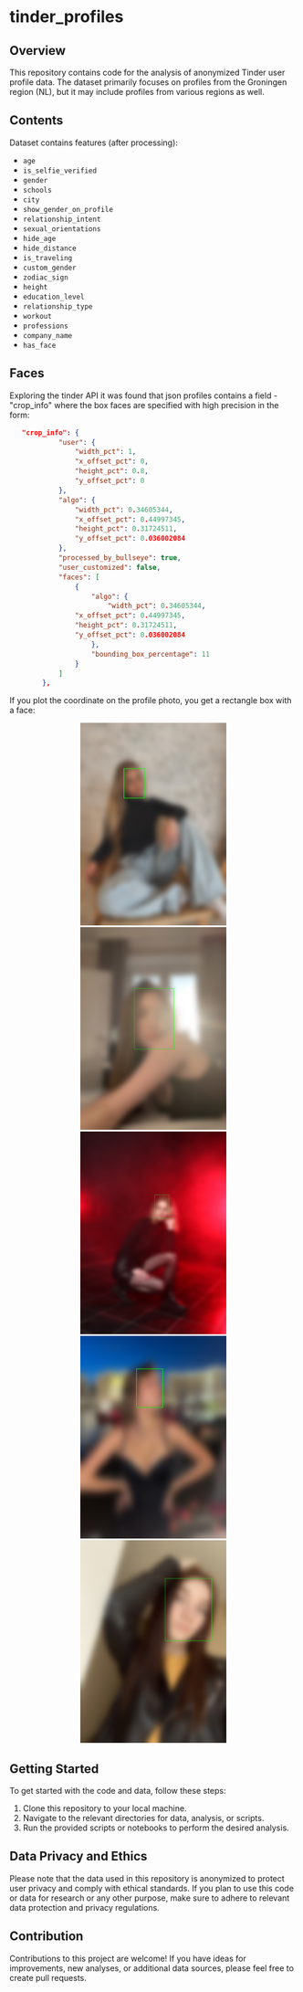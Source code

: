 # tinder_profiles

## Overview
This repository contains code for the analysis of anonymized Tinder user profile data. The dataset primarily focuses on profiles from the Groningen region (NL), but it may include profiles from various regions as well.

## Contents
Dataset contains features (after processing):
*  `age`
*  `is_selfie_verified`
*  `gender`
*  `schools`
*  `city`
*  `show_gender_on_profile`
*  `relationship_intent`
*  `sexual_orientations`
*  `hide_age`
*  `hide_distance`
*  `is_traveling`
*  `custom_gender`
*  `zodiac_sign`
*  `height`
*  `education_level`
*  `relationship_type`
*  `workout`
*  `professions`
*  `company_name`
*  `has_face`

## Faces

Exploring the tinder API it was found that json profiles contains a field - "crop_info" where the box faces are specified with high precision in the form:

```json
   "crop_info": {
			"user": {
				"width_pct": 1,
				"x_offset_pct": 0,
				"height_pct": 0.8,
				"y_offset_pct": 0
			},
			"algo": {
				"width_pct": 0.34605344,
				"x_offset_pct": 0.44997345,
				"height_pct": 0.31724511,
				"y_offset_pct": 0.036002084
			},
			"processed_by_bullseye": true,
			"user_customized": false,
			"faces": [
				{
					"algo": {
						"width_pct": 0.34605344,
				"x_offset_pct": 0.44997345,
				"height_pct": 0.31724511,
				"y_offset_pct": 0.036002084
					},
					"bounding_box_percentage": 11
				}
			]
		},
```
If you plot the coordinate on the profile photo, you get a rectangle box with a face:

<p align="center">
  <img src="./faces/faces_detect_blur_001.jpeg" width="256" height="355">
  <img src="./faces/faces_detect_blur_002.jpeg" width="256" height="355">
  <img src="./faces/faces_detect_blur_003.jpeg" width="256" height="355">
  <img src="./faces/faces_detect_blur_004.jpeg" width="256" height="355">
  <img src="./faces/faces_detect_blur_005.jpeg" width="256" height="355">
</p>

## Getting Started
To get started with the code and data, follow these steps:

1. Clone this repository to your local machine.
2. Navigate to the relevant directories for data, analysis, or scripts.
3. Run the provided scripts or notebooks to perform the desired analysis.

## Data Privacy and Ethics
Please note that the data used in this repository is anonymized to protect user privacy and comply with ethical standards. If you plan to use this code or data for research or any other purpose, make sure to adhere to relevant data protection and privacy regulations.

## Contribution
Contributions to this project are welcome! If you have ideas for improvements, new analyses, or additional data sources, please feel free to create pull requests.
